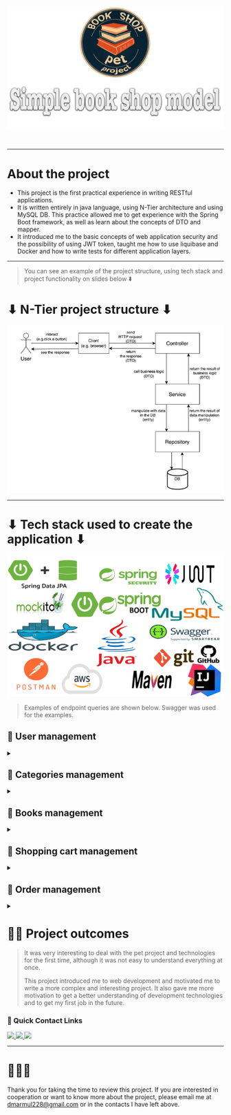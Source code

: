 ![The Well App](image/bookShop-pet-logo.png)

<br />

---

# About the project

- This project is the first practical experience in writing RESTful applications. 
- It is written entirely in java language, using N-Tier architecture and using MySQL DB.
This practice allowed me to get experience with the Spring Boot framework, as well as learn about the concepts of DTO and mapper. 
- It introduced me to the basic concepts of web application security and the possibility of using JWT token, 
taught me how to use liquibase and Docker and how to write tests for different application layers. 
---
>You can see an example of the project structure, using tech stack and project functionality on slides below ⬇️

# ⬇ N-Tier project structure ⬇
![The Architectural Structure](image/architecturalStructure.png)

---

# ⬇ Tech stack used to create the application ⬇
![Using Technologies](image/usingTechnologies.png)

> Examples of endpoint queries are shown below.
> Swagger was used for the examples.

## 🔹 User management
<details>
<summary></summary>
<details>
<summary>
🔹 User registration endpoint
</summary>
  <img src='image/user/registerRequest.png'/>
  <img src='image/user/registerResponse.png'/>
</details>
<details>
<summary>
🔹 User login endpoint
</summary>
  <img src='image/user/loginUser.png'/>
</details>
</details>

## 🔹 Categories management
<details>
<summary></summary>
<details>
<summary>
🔹 Add new category
</summary>
  <img src='image/category/addCategory.png'/>
</details>
<details>
<summary>
🔹 Get all categories
</summary>
  <img src='image/category/getAllCategories.png'/>
</details>
<details>
<summary>
🔹 Get category by its id
</summary>
  <img src='image/category/getCategoryById.png'/>
</details>
<details>
<summary>
🔹 Get books by category id
</summary>
  <img src='image/category/getBooksByCategoryId.png'/>
</details>
<details>
<summary>
🔹 Update category
</summary>
  <img src='image/category/updateCategoryById.png'/>
</details>
<details>
<summary>
🔹 Delete category
</summary>
  <img src='image/category/deleteCategory.png'/>
</details>
</details>

## 🔹 Books management
<details>
<summary></summary>
<details>
<summary>
🔹 Add new book
</summary>
  <img src='image/book/addBookRequest.png'/>
  <img src='image/book/addBookResponse.png'/>
</details>
<details>
<summary>
🔹 Get all books
</summary>
  <img src='image/book/getBooks.png'/>
</details>
<details>
<summary>
🔹 Get book by its id
</summary>
  <img src='image/book/getBookById.png'/>
</details>
<details>
<summary>
🔹 Update book
</summary>
  <img src='image/book/updateBookRequest.png'/>
  <img src='image/book/updateBookResponse.png'/>
</details>
<details>
<summary>
🔹 Delete book
</summary>
  <img src='image/book/deleteBookBuId.png'/>
</details>
</details>

## 🔹 Shopping cart management
<details>
<summary></summary>
<details>
<summary>
🔹 Add book to cart
</summary>
  <img src='image/cart/addBookToShoppingCart.png'/>
</details>
<details>
<summary>
🔹 Get all cart items
</summary>
  <img src='image/cart/getCartItems.png'/>
</details>
<details>
<summary>
🔹 Update number of books in shopping cart
</summary>
  <img src='image/cart/updateNumberOfBooks.png'/>
</details>
<details>
<summary>
🔹 Delete book from cart
</summary>
  <img src='image/cart/deleteBookFromCart.png'/>
</details>
</details>

## 🔹 Order management
<details>
<summary></summary>
<details>
<summary>
🔹 Place order
</summary>
  <img src='image/order/placeOrder.png'/>
</details>
<details>
<summary>
🔹 Get orders history
</summary>
  <img src='image/order/ordersHistory1.png'/>
  <img src='image/order/ordersHistory2.png'/>
</details>
<details>
<summary>
🔹 Get order items
</summary>
  <img src='image/order/getOrderItems.png'/>
</details>
<details>
<summary>
🔹 Get order item by id
</summary>
  <img src='image/order/getOrderItemById.png'/>
</details>
<details>
<summary>
🔹 Update order status
</summary>
  <img src='image/order/updateOrderSatus.png'/>
</details>
</details>

# 👨‍💻 Project outcomes

>It was very interesting to deal with the pet project and technologies for the first time, although it was not easy to understand everything at once.
> 
>This project introduced me to web development and motivated me to write a more complex and interesting project. 
It also gave me more motivation to get a better understanding of development technologies and to get my first job in the future.

### 📲 Quick Contact Links

<a href='https://t.me/BaGer_1'>

<img src='https://img.shields.io/badge/Telegram-blue?style=for-the-badge'>

</a>

<a href='https://github.com/dmarmul'>

<img src='https://img.shields.io/badge/GitHub-black?style=for-the-badge'>

</a>

<a href='https://www.linkedin.com/in/%D0%B4%D0%B8%D0%BC%D0%B0-%D0%BC%D0%B0%D1%80%D0%BC%D1%83%D0%BB%D1%8C-479ab6332'>

<img src='https://img.shields.io/badge/LinkedIn-blue?style=for-the-badge'>

</a>

<br />

---

# 👨‍🎓🌐

Thank you for taking the time to review this project. 
If you are interested in cooperation or want to know more about the project, 
please email me at dmarmul228@gmail.com or in the contacts I have left above. 